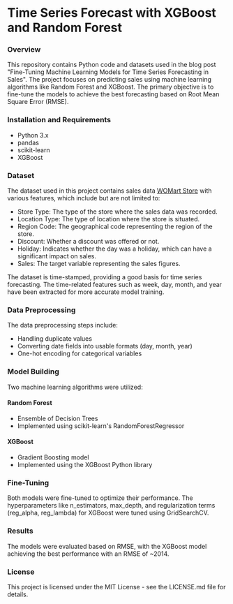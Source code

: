 # Time Series Forecast with XGBoost and Random Forest
### Overview
This repository contains Python code and datasets used in the blog post "Fine-Tuning Machine Learning Models for Time Series Forecasting in Sales". The project focuses on predicting sales using machine learning algorithms like Random Forest and XGBoost. The primary objective is to fine-tune the models to achieve the best forecasting based on Root Mean Square Error (RMSE).

### Installation and Requirements
- Python 3.x
- pandas
- scikit-learn
- XGBoost

### Dataset
The dataset used in this project contains sales data [WOMart Store](https://www.kaggle.com/datasets/shelvigarg/sales-forecasting-womart-store) with various features, which include but are not limited to:

- Store Type: The type of the store where the sales data was recorded.
- Location Type: The type of location where the store is situated.
- Region Code: The geographical code representing the region of the store.
- Discount: Whether a discount was offered or not.
- Holiday: Indicates whether the day was a holiday, which can have a significant impact on sales.
- Sales: The target variable representing the sales figures.

The dataset is time-stamped, providing a good basis for time series forecasting. The time-related features such as week, day, month, and year have been extracted for more accurate model training.

### Data Preprocessing
The data preprocessing steps include:
- Handling duplicate values
- Converting date fields into usable formats (day, month, year)
- One-hot encoding for categorical variables
### Model Building
Two machine learning algorithms were utilized:
#### Random Forest
- Ensemble of Decision Trees
- Implemented using scikit-learn's RandomForestRegressor
#### XGBoost
- Gradient Boosting model
- Implemented using the XGBoost Python library
### Fine-Tuning
Both models were fine-tuned to optimize their performance. The hyperparameters like n_estimators, max_depth, and regularization terms (reg_alpha, reg_lambda) for XGBoost were tuned using GridSearchCV.
### Results
The models were evaluated based on RMSE, with the XGBoost model achieving the best performance with an RMSE of ~2014.
### License
This project is licensed under the MIT License - see the LICENSE.md file for details.
